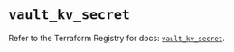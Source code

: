 # `vault_kv_secret`

Refer to the Terraform Registry for docs: [`vault_kv_secret`](https://registry.terraform.io/providers/hashicorp/vault/4.6.0/docs/resources/kv_secret).
